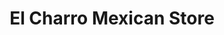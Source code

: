 ---
title: "El Charro Mexican Store"
url: /georgetown/el-charro-mexican-store/
shop: Lebensmittel
---